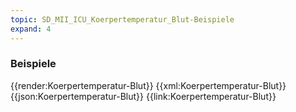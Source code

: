 ```yaml
---
topic: SD_MII_ICU_Koerpertemperatur_Blut-Beispiele
expand: 4
---
```

### Beispiele


<tabs>
    <tab title="Übersicht">      
        {{render:Koerpertemperatur-Blut}}
    </tab>
    <tab title="XML">      
        {{xml:Koerpertemperatur-Blut}}
    </tab>
    <tab title="JSON">
        {{json:Koerpertemperatur-Blut}}
    </tab>
    <tab title="Link">
        {{link:Koerpertemperatur-Blut}}
    </tab>
</tabs>
